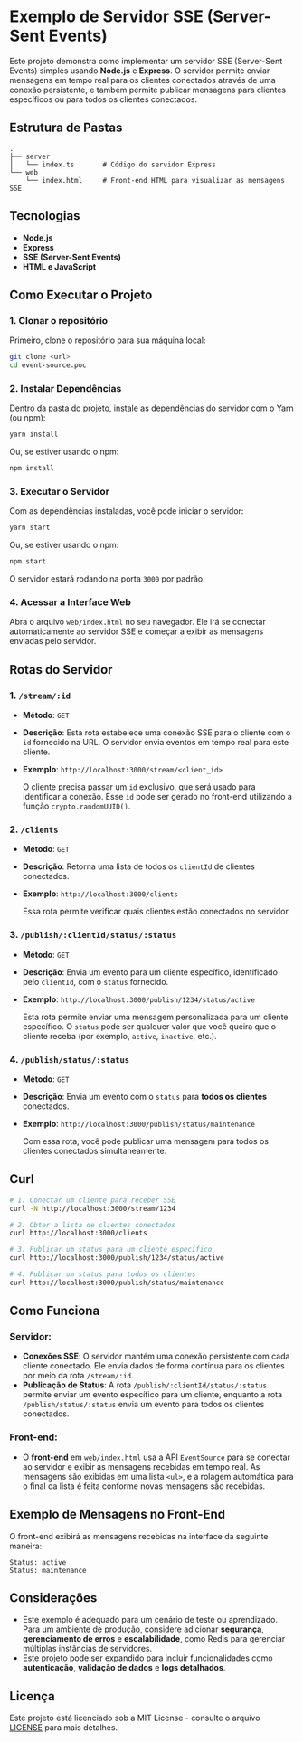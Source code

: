 # Exemplo de Servidor SSE (Server-Sent Events)

Este projeto demonstra como implementar um servidor SSE (Server-Sent Events) simples usando **Node.js** e **Express**. O servidor permite enviar mensagens em tempo real para os clientes conectados através de uma conexão persistente, e também permite publicar mensagens para clientes específicos ou para todos os clientes conectados.

## Estrutura de Pastas

```
.
├── server
│   └── index.ts       # Código do servidor Express
└── web
    └── index.html     # Front-end HTML para visualizar as mensagens SSE
```

## Tecnologias

- **Node.js**
- **Express**
- **SSE (Server-Sent Events)**
- **HTML e JavaScript**

## Como Executar o Projeto

### 1. Clonar o repositório

Primeiro, clone o repositório para sua máquina local:

```bash
git clone <url>
cd event-source.poc
```

### 2. Instalar Dependências

Dentro da pasta do projeto, instale as dependências do servidor com o Yarn (ou npm):

```bash
yarn install
```

Ou, se estiver usando o npm:

```bash
npm install
```

### 3. Executar o Servidor

Com as dependências instaladas, você pode iniciar o servidor:

```bash
yarn start
```

Ou, se estiver usando o npm:

```bash
npm start
```

O servidor estará rodando na porta `3000` por padrão.

### 4. Acessar a Interface Web

Abra o arquivo `web/index.html` no seu navegador. Ele irá se conectar automaticamente ao servidor SSE e começar a exibir as mensagens enviadas pelo servidor.

## Rotas do Servidor

### 1. `/stream/:id`

- **Método**: `GET`
- **Descrição**: Esta rota estabelece uma conexão SSE para o cliente com o `id` fornecido na URL. O servidor envia eventos em tempo real para este cliente.
- **Exemplo**: `http://localhost:3000/stream/<client_id>`
  
  O cliente precisa passar um `id` exclusivo, que será usado para identificar a conexão. Esse `id` pode ser gerado no front-end utilizando a função `crypto.randomUUID()`.

### 2. `/clients`

- **Método**: `GET`
- **Descrição**: Retorna uma lista de todos os `clientId` de clientes conectados.
- **Exemplo**: `http://localhost:3000/clients`
  
  Essa rota permite verificar quais clientes estão conectados no servidor.

### 3. `/publish/:clientId/status/:status`

- **Método**: `GET`
- **Descrição**: Envia um evento para um cliente específico, identificado pelo `clientId`, com o `status` fornecido.
- **Exemplo**: `http://localhost:3000/publish/1234/status/active`

  Esta rota permite enviar uma mensagem personalizada para um cliente específico. O `status` pode ser qualquer valor que você queira que o cliente receba (por exemplo, `active`, `inactive`, etc.).

### 4. `/publish/status/:status`

- **Método**: `GET`
- **Descrição**: Envia um evento com o `status` para **todos os clientes** conectados.
- **Exemplo**: `http://localhost:3000/publish/status/maintenance`

  Com essa rota, você pode publicar uma mensagem para todos os clientes conectados simultaneamente.

## Curl

```bash
# 1. Conectar um cliente para receber SSE
curl -N http://localhost:3000/stream/1234

# 2. Obter a lista de clientes conectados
curl http://localhost:3000/clients

# 3. Publicar um status para um cliente específico
curl http://localhost:3000/publish/1234/status/active

# 4. Publicar um status para todos os clientes
curl http://localhost:3000/publish/status/maintenance
```

## Como Funciona

### Servidor:

- **Conexões SSE**: O servidor mantém uma conexão persistente com cada cliente conectado. Ele envia dados de forma contínua para os clientes por meio da rota `/stream/:id`.
- **Publicação de Status**: A rota `/publish/:clientId/status/:status` permite enviar um evento específico para um cliente, enquanto a rota `/publish/status/:status` envia um evento para todos os clientes conectados.

### Front-end:

- O **front-end** em `web/index.html` usa a API `EventSource` para se conectar ao servidor e exibir as mensagens recebidas em tempo real. As mensagens são exibidas em uma lista `<ul>`, e a rolagem automática para o final da lista é feita conforme novas mensagens são recebidas.

## Exemplo de Mensagens no Front-End

O front-end exibirá as mensagens recebidas na interface da seguinte maneira:

```plaintext
Status: active
Status: maintenance
```

## Considerações

- Este exemplo é adequado para um cenário de teste ou aprendizado. Para um ambiente de produção, considere adicionar **segurança**, **gerenciamento de erros** e **escalabilidade**, como Redis para gerenciar múltiplas instâncias de servidores.
- Este projeto pode ser expandido para incluir funcionalidades como **autenticação**, **validação de dados** e **logs detalhados**.

## Licença

Este projeto está licenciado sob a MIT License - consulte o arquivo [LICENSE](LICENSE) para mais detalhes.

```